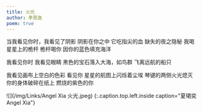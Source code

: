 ```yaml
---
title: 火光
author: 李思逸 
poem: true
---
```

当我看见你时，我看见了阴影
阴影在你之中 它吃指尖的血 
缺失的夜之隐秘 我喝星星上的桅杆 
桅杆喝你 因你的蓝色填充海洋 

我看见你时 我看见眼睛 
黑色的宝石落入大海，如鸟群 
飞离远航的船只 

我看见画布上空白的色彩 看见你 
星星的航图上闪烁着尘埃 
琴键的两侧火光熄灭 
你的身体破碎在纸上 
燃烧的紫色的你 

![](/img/Links/Angel Xia 火光.jpeg) 
{:.caption.top.left.inside caption="夏珺奕 Angel Xia"}
